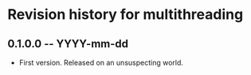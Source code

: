 # Revision history for multithreading

## 0.1.0.0 -- YYYY-mm-dd

* First version. Released on an unsuspecting world.

